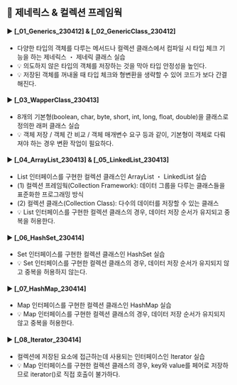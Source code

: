 ####
## 📌 제네릭스 & 컬렉션 프레임웍
####
#### ► [_01_Generics_230412] & [_02_GenericClass_230412]
- 다양한 타입의 객체를 다루는 메서드나 컬렉션 클래스에서 컴파일 시 타입 체크 기능을 하는 제네릭스 ・ 제네릭 클래스 실습
- 💡 의도하지 않은 타입의 객체를 저장하는 것을 막아 타입 안정성을 높인다. 
- 💡 저장된 객체를 꺼내올 때 타입 체크와 형변환을 생략할 수 있어 코드가 보다 간결해진다.
####
#### ► [_03_WapperClass_230413]
- 8개의 기본형(boolean, char, byte, short, int, long, float, double)을 클래스로 정의한 래퍼 클래스 실습
- 💡 객체 저장 / 객체 간 비교 / 객체 매개변수 요구 등과 같이, 기본형이 객체로 다뤄져야 하는 경우 변환 작업이 필요하다.
####
#### ► [_04_ArrayList_230413] & [_05_LinkedList_230413]
- List 인터페이스를 구현한 컬렉션 클래스인 ArrayList ・ LinkedList 실습
- (1) 컬렉션 프레임웍(Collection Framework): 데이터 그룹을 다루는 클래스들을 표준화한 프로그래밍 방식
- (2) 컬렉션 클래스(Collection Class): 다수의 데이터를 저장할 수 있는 클래스
- 💡 List 인터페이스를 구현한 컬렉션 클래스의 경우, 데이터 저장 순서가 유지되고 중복을 허용한다.
####
#### ► [_06_HashSet_230414]
- Set 인터페이스를 구현한 컬렉션 클래스인 HashSet 실습
- 💡 Set 인터페이스를 구현한 컬렉션 클래스의 경우, 데이터 저장 순서가 유지되지 않고 중복을 허용하지 않는다.
####
#### ► [_07_HashMap_230414]
- Map 인터페이스를 구현한 컬렉션 클래스인 HashMap 실습
- 💡 Map 인터페이스를 구현한 컬렉션 클래스의 경우, 데이터 저장 순서가 유지되지 않고 중복을 허용한다.
####
#### ► [_08_Iterator_230414]
- 컬렉션에 저장된 요소에 접근하는데 사용되는 인터페이스인 Iterator 실습
- 💡 Map 인터페이스를 구현한 컬렉션 클래스의 경우, key와 value를 페어로 저장하므로 iterator()로 직접 호출이 불가하다.
####
